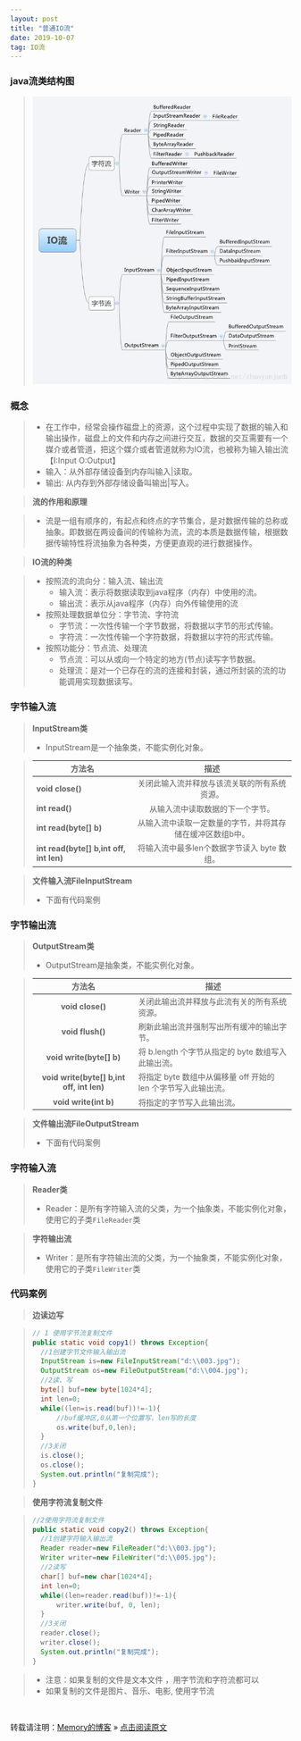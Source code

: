 ```yaml
---
layout: post
title: "普通IO流"
date: 2019-10-07
tag: IO流
---
```

### java流类结构图

> ![IO](/images/IO/001.jpg)

### 概念

> * 在工作中，经常会操作磁盘上的资源，这个过程中实现了数据的输入和输出操作，磁盘上的文件和内存之间进行交互，数据的交互需要有一个媒介或者管道，把这个媒介或者管道就称为IO流，也被称为输入输出流【I:Input  O:Output】
> * 输入：从外部存储设备到内存叫输入|读取。
> * 输出: 从内存到外部存储设备叫输出|写入。

> **流的作用和原理**

> * 流是一组有顺序的，有起点和终点的字节集合，是对数据传输的总称或抽象。即数据在两设备间的传输称为流，流的本质是数据传输，根据数据传输特性将流抽象为各种类，方便更直观的进行数据操作。

> **IO流的种类**

> * 按照流的流向分：输入流、输出流
>   - 输入流：表示将数据读取到java程序（内存）中使用的流。
>   - 输出流：表示从java程序（内存）向外传输使用的流
> * 按照处理数据单位分：字节流、字符流
>   - 字节流：一次性传输一个字节数据，将数据以字节的形式传输。
>   - 字符流：一次性传输一个字符数据，将数据以字符的形式传输。
> * 按照功能分：节点流、处理流
>   - 节点流：可以从或向一个特定的地方(节点)读写字节数据。
>   - 处理流：是对一个已存在的流的连接和封装，通过所封装的流的功能调用实现数据读写。

### 字节输入流

> **InputStream类**
> * InputStream是一个抽象类，不能实例化对象。

> | 方法名                              |                           描述                            |
> | ----------------------------------- | :-------------------------------------------------------: |
> | **void close()**                        |       关闭此输入流并释放与该流关联的所有系统资源。        |
> | **int read()**                          |             从输入流中读取数据的下一个字节。              |
> | **int read(byte[] b)**                  | 从输入流中读取一定数量的字节，并将其存储在缓冲区数组b中。 |
> | **int read(byte[] b,int off, int len)** |        将输入流中最多len个数据字节读入 byte 数组。        |

> **文件输入流FileInputStream**
> * 下面有代码案例

### 字节输出流

> **OutputStream类**
> * OutputStream是抽象类，不能实例化对象。

> |                方法名                 | 描述                                                         |
> | :-----------------------------------: | ------------------------------------------------------------ |
> |             **void close()**              | 关闭此输出流并释放与此流有关的所有系统资源。                 |
> |             **void flush()**              | 刷新此输出流并强制写出所有缓冲的输出字节。                   |
> |         **void write(byte[] b)**          | 将 b.length 个字节从指定的 byte 数组写入此输出流。           |
> | **void write(byte[] b,int off, int len)** | 将指定 byte 数组中从偏移量 off 开始的 len 个字节写入此输出流。 |
> |           **void write(int b)**           | 将指定的字节写入此输出流。                                   |

> **文件输出流FileOutputStream**
> * 下面有代码案例

### 字符输入流

> **Reader类**
> * Reader：是所有字符输入流的父类，为一个抽象类，不能实例化对象，使用它的子类`FileReader`类

> **字符输出流**
> * Writer：是所有字符输出流的父类，为一个抽象类，不能实例化对象，使用它的子类`FileWriter`类

### 代码案例

> **边读边写**

>```java
> // 1 使用字节流复制文件
> public static void copy1() throws Exception{
>   //1创建字节文件输入输出流
>   InputStream is=new FileInputStream("d:\\003.jpg");
>   OutputStream os=new FileOutputStream("d:\\004.jpg");
>   //2读、写
>   byte[] buf=new byte[1024*4];
>   int len=0;
>   while((len=is.read(buf))!=-1){
>       //buf缓冲区,0从第一个位置写，len写的长度
>       os.write(buf,0,len);
>   }
>   //3关闭
>   is.close();
>   os.close();
>   System.out.println("复制完成");
> }
>```

> **使用字符流复制文件**

>```java
> //2使用字符流复制文件
> public static void copy2() throws Exception{
>   //1创建字符输入输出流
>   Reader reader=new FileReader("d:\\003.jpg");
>   Writer writer=new FileWriter("d:\\005.jpg");
>   //2读写
>   char[] buf=new char[1024*4];
>   int len=0;
>   while((len=reader.read(buf))!=-1){
>       writer.write(buf, 0, len);
>   }
>   //3关闭
>   reader.close();
>   writer.close();
>   System.out.println("复制完成");
> }
>```

> * 注意：如果复制的文件是文本文件 ，用字节流和字符流都可以
> * 如果复制的文件是图片、音乐、电影, 使用字节流

<br>
    
转载请注明：[Memory的博客](https://www.shendonghai.com) » [点击阅读原文]() 